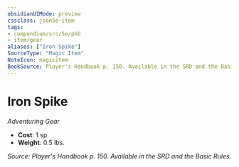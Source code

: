 ```yaml
---
obsidianUIMode: preview
cssclass: json5e-item
tags:
- compendium/src/5e/phb
- item/gear
aliases: ["Iron Spike"]
SourceType: "Magic Item"
NoteIcon: magicitem
BookSource: Player's Handbook p. 150. Available in the SRD and the Basic Rules.
---
```

# Iron Spike
*Adventuring Gear*  

- **Cost**: 1 sp
- **Weight**: 0.5 lbs.

*Source: Player's Handbook p. 150. Available in the SRD and the Basic Rules.*